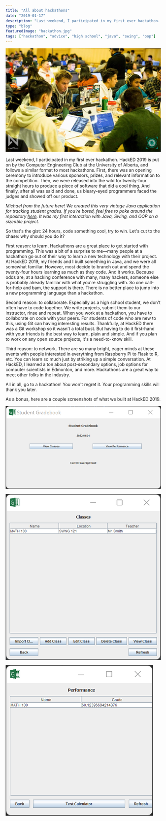 ```yaml
---
title: "All about hackathons"
date: "2019-01-17"
description: "Last weekend, I participated in my first ever hackathon. Here, I reflect on how it went and why I think you should attend a hackathon, too."
type: "blog"
featuredImage: "hackathon.jpg"
tags: ["hackathon", "advice", "high school", "java", "swing", "oop"]
---
```


![Hacking away at nwPlus 2019](hackathon.jpg "Hacking away at nwPlus 2019")

Last weekend, I participated in my first ever hackathon. HackED 2019 is put on by the Computer Engineering Club at the University of Alberta, and follows a similar format to most hackathons. First, there was an opening ceremony to introduce various sponsors, prizes, and relevant information to the competition. Then, we were released into the wild for twenty-four straight hours to produce a piece of software that did a cool thing. And finally, after all was said and done, us bleary-eyed programmers faced the judges and showed off our product.

_Michael from the future here! We created this very vintage Java application for tracking student grades. If you're bored, feel free to poke around the repository [here](https://github.com/michaelfromyeg/student-gradebook). It was my first interaction with Java, Swing, and OOP on a sizeable project._

So that's the gist: 24 hours, code something cool, try to win. Let's cut to the chase: why should you do it?

First reason: to learn. Hackathons are a great place to get started with programming. This was a bit of a surprise to me—many people at a hackathon go out of their way to learn a new technology with their project. At HackED 2019, my friends and I built something in Java, and we were all somewhat familiar. However, most decide to branch out and spend the twenty-four hours learning as much as they code. And it works. Because odds are, at a hacking conference with many, many hackers, someone else is probably already familiar with what you're struggling with. So one call-for-help and bam, the support is there. There is no better place to jump into a new programming language than a hackathon.

Second reason: to collaborate. Especially as a high school student, we don't often have to code together. We write projects, submit them to our instructor, rinse and repeat. When you work at a hackathon, you have to collaborate on code with your peers. For students of code who are new to this, using Git can having interesting results. Thankfully, at HackED there was a Git workshop so it wasn't a total bust. But having to do it first-hand with your friends is the best way to learn, plain and simple. And if you plan to work on any open source projects, it's a need-to-know skill.

Third reason: to network. There are so many bright, eager minds at these events with people interested in everything from Raspberry Pi to Flask to R, etc. You can learn so much just by striking up a simple conversation. At HackED, I learned a ton about post-secondary options, job options for computer scientists in Edmonton, and more. Hackathons are a great way to meet other folks in the industry.

All in all, go to a hackathon! You won't regret it. Your programming skills will thank you later.

As a bonus, here are a couple screenshots of what we built at HackED 2019.

![The homepage of the application](homepage.png "The homepage of the app")

![Detailed class performance](classes.png "Detailed class performance")

![Viewing your performance for all classes](performance.png "Viewing your performance for all classes")

